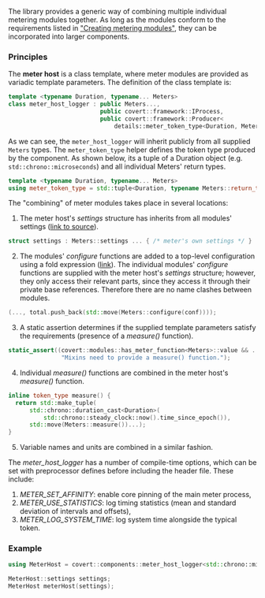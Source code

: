 The library provides a generic way of combining multiple individual metering modules together. As long as the modules conform to the requirements listed in ["Creating metering modules"](2.-How-to's/Creating-metering-modules), they can be incorporated into larger components.

### Principles

The __meter host__ is a class template, where meter modules are provided as variadic template parameters. The definition of the class template is:

```c++
template <typename Duration, typename... Meters>
class meter_host_logger : public Meters...,
                          public covert::framework::IProcess,
                          public covert::framework::Producer<
                              details::meter_token_type<Duration, Meters...>>;
```

As we can see, the `meter_host_logger` will inherit publicly from all supplied `Meters` types. The `meter_token_type` helper defines the token type produced by the component. As shown below, its a tuple of a Duration object (e.g. `std::chrono::microseconds`) and all individual Meters' return types.

```c++
template <typename Duration, typename... Meters>
using meter_token_type = std::tuple<Duration, typename Meters::return_type...>;
```

The "combining" of meter modules takes place in several locations:

1. The meter host's *settings* structure has inherits from all modules' settings ([link to source](https://gitlab.ethz.ch/tec/research/benchmark_suite/app_lib/blob/master/include/covert/components/meter_host_logger.h#L84)).
  ```c++
  struct settings : Meters::settings ... { /* meter's own settings */ }
  ```
2. The modules' *configure* functions are added to a top-level configuration using a fold expression ([link](https://gitlab.ethz.ch/tec/research/benchmark_suite/app_lib/blob/master/include/covert/components/meter_host_logger.h#L157)). The individual modules' *configure* functions are supplied with the meter host's *settings* structure; however, they only access their relevant parts, since they access it through their private base references. Therefore there are no name clashes between modules.
  ```c++
  (..., total.push_back(std::move(Meters::configure(conf))));
  ```
3. A static assertion determines if the supplied template parameters satisfy the requirements (presence of a *measure()* function).
  ```c++
  static_assert((covert::modules::has_meter_function<Meters>::value && ...),
                 "Mixins need to provide a measure() function.");
  ```
4. Individual *measure()* functions are combined in the meter host's *measure()* function.
  ```c++
  inline token_type measure() {
    return std::make_tuple(
        std::chrono::duration_cast<Duration>(
            std::chrono::steady_clock::now().time_since_epoch()),
        std::move(Meters::measure())...);
  }
  ```
5. Variable names and units are combined in a similar fashion.

The *meter_host_logger* has a number of compile-time options, which can be set with preprocessor defines before including the header file. These include:

1. *METER_SET_AFFINITY*: enable core pinning of the main meter process,
2. *METER_USE_STATISTICS*: log timing statistics (mean and standard deviation of intervals and offsets),
3. *METER_LOG_SYSTEM_TIME*: log system time alongside the typical token.

### Example

```c++
using MeterHost = covert::components::meter_host_logger<std::chrono::milliseconds, Module1, Module2, Module3>;

MeterHost::settings settings;
MeterHost meterHost(settings);
```
